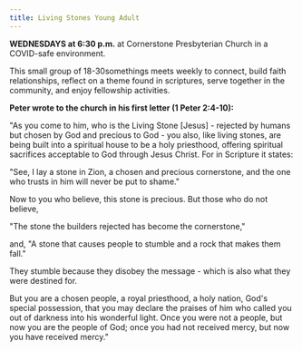 ```yaml
---
title: Living Stones Young Adult
---
```

**WEDNESDAYS at 6:30 p.m.** at Cornerstone Presbyterian Church in a COVID-safe environment.

This small group of 18-30somethings meets weekly to connect, build faith relationships, reflect on a theme found in scriptures, serve together in the community, and enjoy fellowship activities.

**Peter wrote to the church in his first letter (1 Peter 2:4-10):**

"As you come to him, who is the Living Stone \[Jesus] - rejected by humans but chosen by God and precious to God - you also, like living stones, are being built into a spiritual house to be a holy priesthood, offering spiritual sacrifices acceptable to God through Jesus Christ. For in Scripture it states:

"See, I lay a stone in Zion, a chosen and precious cornerstone, and the one who trusts in him will never be put to shame." 

Now to you who believe, this stone is precious. But those who do not believe, 

"The stone the builders rejected has become the cornerstone,"

and, "A stone that causes people to stumble and a rock that makes them fall."

They stumble because they disobey the message - which is also what they were destined for.

But you are a chosen people, a royal priesthood, a holy nation, God's special possession, that you may declare the praises of him who called you out of darkness into his wonderful light. Once you were not a people, but now you are the people of God; once you had not received mercy, but now you have received mercy."